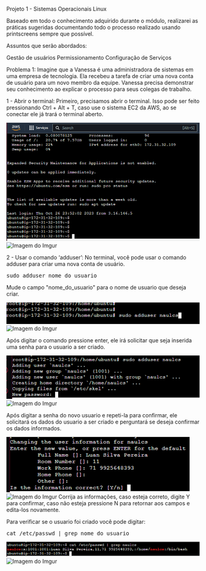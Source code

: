 Projeto 1 - Sistemas Operacionais Linux

Baseado em todo o conhecimento adquirido durante o módulo, realizarei as práticas sugeridas documentando todo o processo realizado usando printscreens sempre que possível.

Assuntos que serão abordados:

Gestão de usuários
Permissionamento
Configuração de Serviços

Problema 1:
Imagine que a Vanessa é uma administradora de sistemas em uma empresa de tecnologia. Ela recebeu a tarefa de criar uma nova conta de usuário para um novo membro da equipe. Vanessa precisa demonstrar seu conhecimento ao explicar o processo para seus colegas de trabalho.

1 - Abrir o terminal: Primeiro, precisamos abrir o terminal. Isso pode ser feito pressionando Ctrl + Alt + T, caso use o sistema EC2 da AWS, ao se conectar ele já trará o terminal aberto.

![Alt text](image.png)
![Imagem do Imgur](https://imgur.com/uKLkmRQ)

2 - Usar o comando ‘adduser’: No terminal, você pode usar o comando adduser para criar uma nova conta de usuário.

<pre class="copyable">
sudo adduser nome_do_usuario
</pre>

Mude o campo "nome_do_usuario" para o nome de usuario que deseja criar.

![Alt text](image-1.png)
![Imagem do Imgur](https://imgur.com/eVok4vV)

Após digitar o comando pressione enter, ele irá solicitar que seja inserida uma senha para o usuario a ser criado. 

![Alt text](image-2.png)
![Imagem do Imgur](https://imgur.com/LUztuBI)


Após digitar a senha do novo usuario e repeti-la para confirmar, ele solicitará os dados do usuario a ser criado e perguntará se deseja confirmar os dados informados.

![Alt text](image-3.png)
![Imagem do Imgur](https://imgur.com/QMZuOdP)
Corrija as informações, caso esteja correto, digite Y para confirmar, caso não esteja pressione N para retornar aos campos e edita-los novamente.

Para verificar se o usuario foi criado você pode digitar:

<pre class="copyable">
cat /etc/passwd | grep nome_do_usuario
</pre>

![Alt text](image-5.png)
![Imagem do Imgur](https://imgur.com/P7ShbSr)
